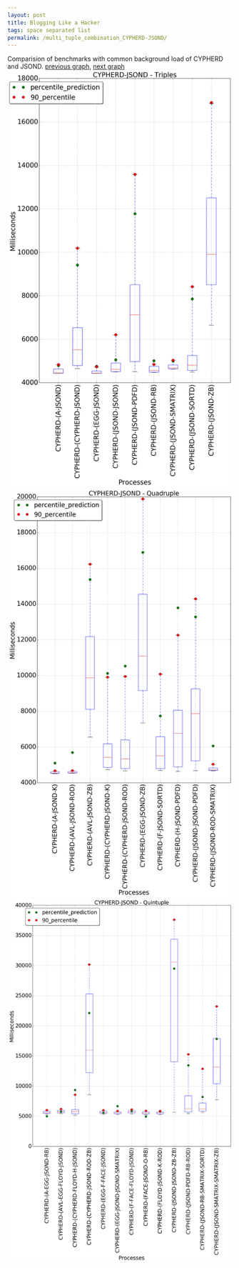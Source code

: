 ```yaml
---
layout: post
title: Blogging Like a Hacker
tags: space separated list
permalink: /multi_tuple_combination_CYPHERD-JSOND/
---
```


Comparision of benchmarks with common background load of CYPHERD and JSOND.
[previous graph](./multi_tuple_combination_CYPHERD-H/), [next graph](./multi_tuple_combination_CYPHERD-K/)
<img src="./images/triple/CYPHERD/CYPHERD-JSOND_box.png" alt="graph figure"><img src="./images/quadruple/CYPHERD/CYPHERD-JSOND_box.png" alt="graph figure"><img src="./images/quintuple/CYPHERD/CYPHERD-JSOND_box.png" alt="graph figure">